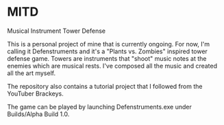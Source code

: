 # MITD
Musical Instrument Tower Defense

This is a personal project of mine that is currently ongoing. For now, I'm calling it Defenstruments and it's a "Plants vs. Zombies" inspired tower defense game. Towers are instruments that "shoot" music notes at the enemies which are musical rests. I've composed all the music and created all the art myself.

The repository also contains a tutorial project that I followed from the YouTuber Brackeys.

The game can be played by launching Defenstruments.exe under Builds/Alpha Build 1.0.
